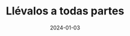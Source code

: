 ---
layout: default
modal-id: 3
lang: "es"
title: Llévalos a todas partes
date: 2024-01-03
img: 4-how-it-works.jpg
alt: image-alt
project-date: enero 2025
client: Start Bootstrap
category: Desarrollo Web
description: Las tarjetas Audiovook son ligeras y no ocupan espacio. Puedes llevarte media docena de títulos en el bolsillo o tenerlos activados en tu dispositivo. Si lo prefieres, siempre podrás utilizar la tarjeta para activar nuevos dispositivos o coleccionarlas como una biblioteca en miniatura. Así, tendrás la lectura auditiva siempre a mano. Crea tu colección y disfrútala donde quieras.
---